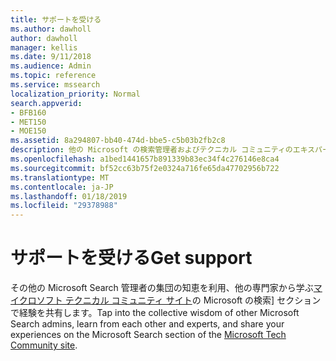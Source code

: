 ```yaml
---
title: サポートを受ける
ms.author: dawholl
author: dawholl
manager: kellis
ms.date: 9/11/2018
ms.audience: Admin
ms.topic: reference
ms.service: mssearch
localization_priority: Normal
search.appverid:
- BFB160
- MET150
- MOE150
ms.assetid: 8a294807-bb40-474d-bbe5-c5b03b2fb2c8
description: 他の Microsoft の検索管理者およびテクニカル コミュニティのエキスパートに相談します。
ms.openlocfilehash: a1bed1441657b891339b83ec34f4c276146e8ca4
ms.sourcegitcommit: bf52cc63b75f2e0324a716fe65da47702956b722
ms.translationtype: MT
ms.contentlocale: ja-JP
ms.lasthandoff: 01/18/2019
ms.locfileid: "29378988"
---
```

# <a name="get-support"></a><span data-ttu-id="689dc-103">サポートを受ける</span><span class="sxs-lookup"><span data-stu-id="689dc-103">Get support</span></span>

<span data-ttu-id="689dc-104">その他の Microsoft Search 管理者の集団の知恵を利用、他の専門家から学ぶ[マイクロソフト テクニカル コミュニティ サイト](https://techcommunity.microsoft.com/t5/Microsoft-Search/ct-p/MicrosoftSearch)の Microsoft の検索] セクションで経験を共有します。</span><span class="sxs-lookup"><span data-stu-id="689dc-104">Tap into the collective wisdom of other Microsoft Search admins, learn from each other and experts, and share your experiences on the Microsoft Search section of the [Microsoft Tech Community site](https://techcommunity.microsoft.com/t5/Microsoft-Search/ct-p/MicrosoftSearch).</span></span>

  

